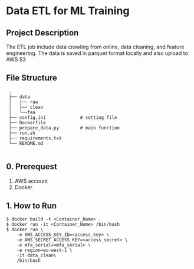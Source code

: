 # Data ETL for ML Training

## Project Description

The ETL job include data crawling from online, data cleaning, and feature engineering. The data is saved in parquet format locally and also upload to AWS S3

## File Structure

```
 .
 ├── data
 │   ├── raw
 │   ├── clean 
 │   └──fea               
 ├── config.ini             # setting file
 ├── Dockerfile
 ├── prepare_data.py        # main function
 ├── run.sh 
 ├── requirements.txt 
 └── README.md


```
## 0. Prerequest

1. AWS account
2. Docker 

## 1. How to Run
```
$ docker build -t <Container_Name> .
$ docker run -it <Container_Name> /bin/bash
$ docker run \
    -e AWS_ACCESS_KEY_ID=<access_key> \
    -e AWS_SECRET_ACCESS_KEY=<access_secret> \
    -e mfa_serial=<mfa_serial> \
    -e region=eu-west-1 \
    -it data_clean\ 
    /bin/bash 
```